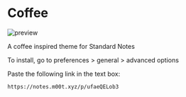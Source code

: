 # Coffee

![preview](https://raw.githubusercontent.com/m00t316/coffee/main/coffee-preview-sn.png)

A coffee inspired theme for Standard Notes

To install, go to preferences > general > advanced options

Paste the following link in the text box: 
```
https://notes.m00t.xyz/p/ufaeQELob3
```
